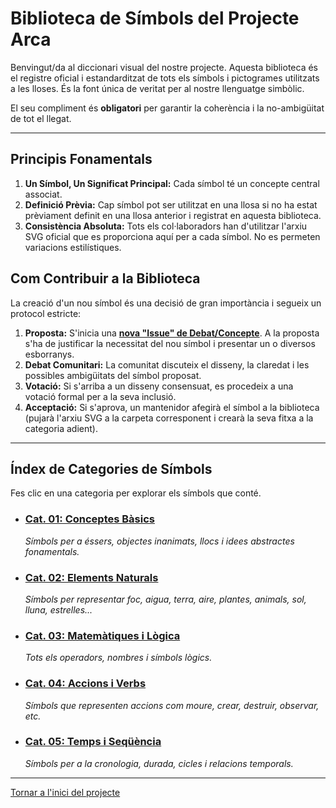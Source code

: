# Biblioteca de Símbols del Projecte Arca

Benvingut/da al diccionari visual del nostre projecte. Aquesta biblioteca és el registre oficial i estandarditzat de tots els símbols i pictogrames utilitzats a les lloses. És la font única de veritat per al nostre llenguatge simbòlic.

El seu compliment és **obligatori** per garantir la coherència i la no-ambigüitat de tot el llegat.

---

## Principis Fonamentals

1.  **Un Símbol, Un Significat Principal:** Cada símbol té un concepte central associat.
2.  **Definició Prèvia:** Cap símbol pot ser utilitzat en una llosa si no ha estat prèviament definit en una llosa anterior i registrat en aquesta biblioteca.
3.  **Consistència Absoluta:** Tots els col·laboradors han d'utilitzar l'arxiu SVG oficial que es proporciona aquí per a cada símbol. No es permeten variacions estilístiques.

## Com Contribuir a la Biblioteca

La creació d'un nou símbol és una decisió de gran importància i segueix un protocol estricte:

1.  **Proposta:** S'inicia una **[nova "Issue" de Debat/Concepte](https://github.com/Projecte-Arca/wiki/issues/new?template=debat.md&labels=concepte,biblioteca)**. A la proposta s'ha de justificar la necessitat del nou símbol i presentar un o diversos esborranys.
2.  **Debat Comunitari:** La comunitat discuteix el disseny, la claredat i les possibles ambigüitats del símbol proposat.
3.  **Votació:** Si s'arriba a un disseny consensuat, es procedeix a una votació formal per a la seva inclusió.
4.  **Acceptació:** Si s'aprova, un mantenidor afegirà el símbol a la biblioteca (pujarà l'arxiu SVG a la carpeta corresponent i crearà la seva fitxa a la categoria adient).

---

## Índex de Categories de Símbols

Fes clic en una categoria per explorar els símbols que conté.

*   ### **[Cat. 01: Conceptes Bàsics](./categories/01-conceptes-basics.md)**
    *Símbols per a éssers, objectes inanimats, llocs i idees abstractes fonamentals.*

*   ### **[Cat. 02: Elements Naturals](./categories/02-elements-naturals.md)**
    *Símbols per representar foc, aigua, terra, aire, plantes, animals, sol, lluna, estrelles...*

*   ### **[Cat. 03: Matemàtiques i Lògica](./categories/03-matematiques-logica.md)**
    *Tots els operadors, nombres i símbols lògics.*

*   ### **[Cat. 04: Accions i Verbs](./categories/04-accions-verbs.md)**
    *Símbols que representen accions com moure, crear, destruir, observar, etc.*

*   ### **[Cat. 05: Temps i Seqüència](./categories/05-temps-i-sequencia.md)**
    *Símbols per a la cronologia, durada, cicles i relacions temporals.*

---
[Tornar a l'inici del projecte](/wiki/)
